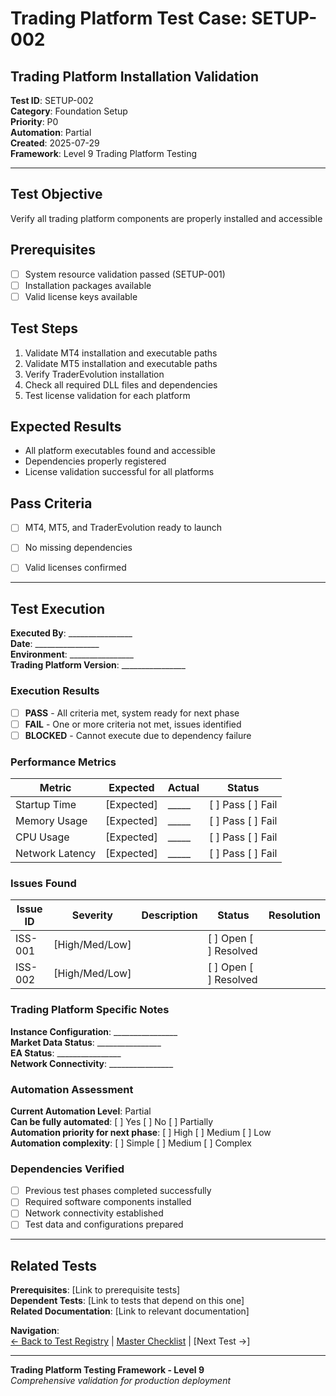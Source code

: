 # Trading Platform Test Case: SETUP-002
## Trading Platform Installation Validation

**Test ID**: SETUP-002  
**Category**: Foundation Setup  
**Priority**: P0  
**Automation**: Partial  
**Created**: 2025-07-29  
**Framework**: Level 9 Trading Platform Testing

---

## Test Objective
Verify all trading platform components are properly installed and accessible

## Prerequisites
- [ ] System resource validation passed (SETUP-001)
- [ ] Installation packages available
- [ ] Valid license keys available

## Test Steps
1. Validate MT4 installation and executable paths
2. Validate MT5 installation and executable paths
3. Verify TraderEvolution installation
4. Check all required DLL files and dependencies
5. Test license validation for each platform

## Expected Results
- All platform executables found and accessible
- Dependencies properly registered
- License validation successful for all platforms

## Pass Criteria
- [ ] MT4, MT5, and TraderEvolution ready to launch
- [ ] No missing dependencies
- [ ] Valid licenses confirmed








---

## Test Execution

**Executed By**: ________________  
**Date**: ________________  
**Environment**: ________________  
**Trading Platform Version**: ________________  

### Execution Results
- [ ] **PASS** - All criteria met, system ready for next phase
- [ ] **FAIL** - One or more criteria not met, issues identified
- [ ] **BLOCKED** - Cannot execute due to dependency failure

### Performance Metrics
| Metric | Expected | Actual | Status |
|--------|----------|--------|--------|
| Startup Time | [Expected] | _____ | [ ] Pass [ ] Fail |
| Memory Usage | [Expected] | _____ | [ ] Pass [ ] Fail |
| CPU Usage | [Expected] | _____ | [ ] Pass [ ] Fail |
| Network Latency | [Expected] | _____ | [ ] Pass [ ] Fail |

### Issues Found
| Issue ID | Severity | Description | Status | Resolution |
|----------|----------|-------------|--------|------------|
| ISS-001 | [High/Med/Low] | | [ ] Open [ ] Resolved | |
| ISS-002 | [High/Med/Low] | | [ ] Open [ ] Resolved | |

### Trading Platform Specific Notes
**Instance Configuration**: ________________  
**Market Data Status**: ________________  
**EA Status**: ________________  
**Network Connectivity**: ________________  

### Automation Assessment
**Current Automation Level**: Partial  
**Can be fully automated**: [ ] Yes [ ] No [ ] Partially  
**Automation priority for next phase**: [ ] High [ ] Medium [ ] Low  
**Automation complexity**: [ ] Simple [ ] Medium [ ] Complex

### Dependencies Verified
- [ ] Previous test phases completed successfully
- [ ] Required software components installed
- [ ] Network connectivity established
- [ ] Test data and configurations prepared

---

## Related Tests
**Prerequisites**: [Link to prerequisite tests]  
**Dependent Tests**: [Link to tests that depend on this one]  
**Related Documentation**: [Link to relevant documentation]

**Navigation**:  
[← Back to Test Registry](../01-Test-ID-Registry-Framework.md) | [Master Checklist](../Checklists/Master-Checklist.md) | [Next Test →]

---

**Trading Platform Testing Framework - Level 9**  
*Comprehensive validation for production deployment*
